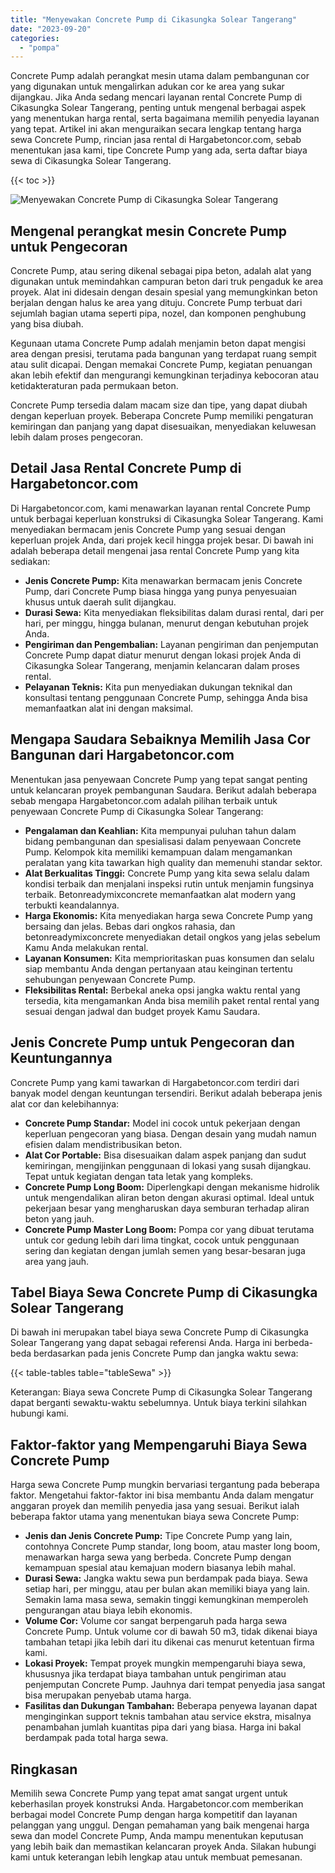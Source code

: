 ```yaml
---
title: "Menyewakan Concrete Pump di Cikasungka Solear Tangerang"
date: "2023-09-20"
categories: 
  - "pompa"
---
```




Concrete Pump adalah perangkat mesin utama dalam pembangunan cor yang digunakan untuk mengalirkan adukan cor ke area yang sukar dijangkau. Jika Anda sedang mencari layanan rental Concrete Pump di Cikasungka Solear Tangerang, penting untuk mengenal berbagai aspek yang menentukan harga rental, serta bagaimana memilih penyedia layanan yang tepat. Artikel ini akan menguraikan secara lengkap tentang harga sewa Concrete Pump, rincian jasa rental di Hargabetoncor.com, sebab menentukan jasa kami, tipe Concrete Pump yang ada, serta daftar biaya sewa di Cikasungka Solear Tangerang.

{{< toc >}}

![Menyewakan Concrete Pump di Cikasungka Solear Tangerang](https://hargareadymixid.github.io/pompa/concrete-pump%20(24).png)

## Mengenal perangkat mesin Concrete Pump untuk Pengecoran

Concrete Pump, atau sering dikenal sebagai pipa beton, adalah alat yang digunakan untuk memindahkan campuran beton dari truk pengaduk ke area proyek. Alat ini didesain dengan desain spesial yang memungkinkan beton berjalan dengan halus ke area yang dituju. Concrete Pump terbuat dari sejumlah bagian utama seperti pipa, nozel, dan komponen penghubung yang bisa diubah.

Kegunaan utama Concrete Pump adalah menjamin beton dapat mengisi area dengan presisi, terutama pada bangunan yang terdapat ruang sempit atau sulit dicapai. Dengan memakai Concrete Pump, kegiatan penuangan akan lebih efektif dan mengurangi kemungkinan terjadinya kebocoran atau ketidakteraturan pada permukaan beton.

Concrete Pump tersedia dalam macam size dan tipe, yang dapat diubah dengan keperluan proyek. Beberapa Concrete Pump memiliki pengaturan kemiringan dan panjang yang dapat disesuaikan, menyediakan keluwesan lebih dalam proses pengecoran.

## Detail Jasa Rental Concrete Pump di Hargabetoncor.com

Di Hargabetoncor.com, kami menawarkan layanan rental Concrete Pump untuk berbagai keperluan konstruksi di Cikasungka Solear Tangerang. Kami menyediakan bermacam jenis Concrete Pump yang sesuai dengan keperluan projek Anda, dari projek kecil hingga projek besar. Di bawah ini adalah beberapa detail mengenai jasa rental Concrete Pump yang kita sediakan:

- **Jenis Concrete Pump:** Kita menawarkan bermacam jenis Concrete Pump, dari Concrete Pump biasa hingga yang punya penyesuaian khusus untuk daerah sulit dijangkau.
- **Durasi Sewa:** Kita menyediakan fleksibilitas dalam durasi rental, dari per hari, per minggu, hingga bulanan, menurut dengan kebutuhan projek Anda.
- **Pengiriman dan Pengembalian:** Layanan pengiriman dan penjemputan Concrete Pump dapat diatur menurut dengan lokasi projek Anda di Cikasungka Solear Tangerang, menjamin kelancaran dalam proses rental.
- **Pelayanan Teknis:** Kita pun menyediakan dukungan teknikal dan konsultasi tentang penggunaan Concrete Pump, sehingga Anda bisa memanfaatkan alat ini dengan maksimal.

## Mengapa Saudara Sebaiknya Memilih Jasa Cor Bangunan dari Hargabetoncor.com

Menentukan jasa penyewaan Concrete Pump yang tepat sangat penting untuk kelancaran proyek pembangunan Saudara. Berikut adalah beberapa sebab mengapa Hargabetoncor.com adalah pilihan terbaik untuk penyewaan Concrete Pump di Cikasungka Solear Tangerang:

- **Pengalaman dan Keahlian:** Kita mempunyai puluhan tahun dalam bidang pembangunan dan spesialisasi dalam penyewaan Concrete Pump. Kelompok kita memiliki kemampuan dalam mengamankan peralatan yang kita tawarkan high quality dan memenuhi standar sektor.
- **Alat Berkualitas Tinggi:** Concrete Pump yang kita sewa selalu dalam kondisi terbaik dan menjalani inspeksi rutin untuk menjamin fungsinya terbaik. Betonreadymixconcrete memanfaatkan alat modern yang terbukti keandalannya.
- **Harga Ekonomis:** Kita menyediakan harga sewa Concrete Pump yang bersaing dan jelas. Bebas dari ongkos rahasia, dan betonreadymixconcrete menyediakan detail ongkos yang jelas sebelum Kamu Anda melakukan rental.
- **Layanan Konsumen:** Kita memprioritaskan puas konsumen dan selalu siap membantu Anda dengan pertanyaan atau keinginan tertentu sehubungan penyewaan Concrete Pump.
- **Fleksibilitas Rental:** Berbekal aneka opsi jangka waktu rental yang tersedia, kita mengamankan Anda bisa memilih paket rental rental yang sesuai dengan jadwal dan budget proyek Kamu Saudara.

## Jenis Concrete Pump untuk Pengecoran dan Keuntungannya

Concrete Pump yang kami tawarkan di Hargabetoncor.com terdiri dari banyak model dengan keuntungan tersendiri. Berikut adalah beberapa jenis alat cor dan kelebihannya:

- **Concrete Pump Standar:** Model ini cocok untuk pekerjaan dengan keperluan pengecoran yang biasa. Dengan desain yang mudah namun efisien dalam mendistribusikan beton.
- **Alat Cor Portable:** Bisa disesuaikan dalam aspek panjang dan sudut kemiringan, mengijinkan penggunaan di lokasi yang susah dijangkau. Tepat untuk kegiatan dengan tata letak yang kompleks.
- **Concrete Pump Long Boom:** Diperlengkapi dengan mekanisme hidrolik untuk mengendalikan aliran beton dengan akurasi optimal. Ideal untuk pekerjaan besar yang mengharuskan daya semburan terhadap aliran beton yang jauh.
- **Concrete Pump Master Long Boom:** Pompa cor yang dibuat terutama untuk cor gedung lebih dari lima tingkat, cocok untuk penggunaan sering dan kegiatan dengan jumlah semen yang besar-besaran juga area yang jauh.

## Tabel Biaya Sewa Concrete Pump di Cikasungka Solear Tangerang

Di bawah ini merupakan tabel biaya sewa Concrete Pump di Cikasungka Solear Tangerang yang dapat sebagai referensi Anda. Harga ini berbeda-beda berdasarkan pada jenis Concrete Pump dan jangka waktu sewa:

{{< table-tables table="tableSewa" >}}

Keterangan: Biaya sewa Concrete Pump di Cikasungka Solear Tangerang dapat berganti sewaktu-waktu sebelumnya. Untuk biaya terkini silahkan hubungi kami.

## Faktor-faktor yang Mempengaruhi Biaya Sewa Concrete Pump

Harga sewa Concrete Pump mungkin bervariasi tergantung pada beberapa faktor. Mengetahui faktor-faktor ini bisa membantu Anda dalam mengatur anggaran proyek dan memilih penyedia jasa yang sesuai. Berikut ialah beberapa faktor utama yang menentukan biaya sewa Concrete Pump:

- **Jenis dan Jenis Concrete Pump:** Tipe Concrete Pump yang lain, contohnya Concrete Pump standar, long boom, atau master long boom, menawarkan harga sewa yang berbeda. Concrete Pump dengan kemampuan spesial atau kemajuan modern biasanya lebih mahal.
- **Durasi Sewa:** Jangka waktu sewa pun berdampak pada biaya. Sewa setiap hari, per minggu, atau per bulan akan memiliki biaya yang lain. Semakin lama masa sewa, semakin tinggi kemungkinan memperoleh pengurangan atau biaya lebih ekonomis.
- **Volume Cor:** Volume cor sangat berpengaruh pada harga sewa Concrete Pump. Untuk volume cor di bawah 50 m3, tidak dikenai biaya tambahan tetapi jika lebih dari itu dikenai cas menurut ketentuan firma kami.
- **Lokasi Proyek:** Tempat proyek mungkin mempengaruhi biaya sewa, khususnya jika terdapat biaya tambahan untuk pengiriman atau penjemputan Concrete Pump. Jauhnya dari tempat penyedia jasa sangat bisa merupakan penyebab utama harga.
- **Fasilitas dan Dukungan Tambahan:** Beberapa penyewa layanan dapat menginginkan support teknis tambahan atau service ekstra, misalnya penambahan jumlah kuantitas pipa dari yang biasa. Harga ini bakal berdampak pada total harga sewa.

## Ringkasan

Memilih sewa Concrete Pump yang tepat amat sangat urgent untuk keberhasilan proyek konstruksi Anda. Hargabetoncor.com memberikan berbagai model Concrete Pump dengan harga kompetitif dan layanan pelanggan yang unggul. Dengan pemahaman yang baik mengenai harga sewa dan model Concrete Pump, Anda mampu menentukan keputusan yang lebih baik dan memastikan kelancaran proyek Anda. Silakan hubungi kami untuk keterangan lebih lengkap atau untuk membuat pemesanan.
